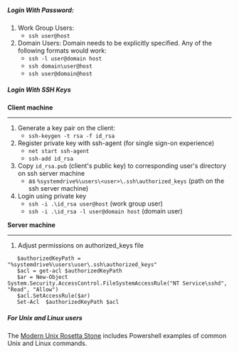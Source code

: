 
##### Login With Password:
1. Work Group Users:
     * `ssh user@host`
2. Domain Users: Domain needs to be explicitly specified. Any of the following formats would work:
     * `ssh -l user@domain host`
     * `ssh domain\user@host`
     * `ssh user@domain@host`


##### Login With SSH Keys

**Client machine**
***

1. Generate a key pair on the client:
     * `ssh-keygen -t rsa -f id_rsa`
2. Register private key with ssh-agent (for single sign-on experience)
     * `net start ssh-agent`
     * `ssh-add id_rsa` 
3. Copy `id_rsa.pub` (client's public key) to corresponding user's directory on ssh server machine
     * as `%systemdrive%\users\<user>\.ssh\authorized_keys` (path on the ssh server machine)
4. Login using private key
     * `ssh -i .\id_rsa user@host` (work group user)
     * `ssh -i .\id_rsa -l user@domain host` (domain user)

**Server machine**
***

1. Adjust permissions on authorized_keys file
```   
   $authorizedKeyPath = "%systemdrive%\users\user\.ssh\authorized_keys"
   $acl = get-acl $authorizedKeyPath
   $ar = New-Object  System.Security.AccessControl.FileSystemAccessRule("NT Service\sshd", "Read", "Allow")
   $acl.SetAccessRule($ar)
   Set-Acl  $authorizedKeyPath $acl
``` 

##### For Unix and Linux users

The [Modern Unix Rosetta Stone](https://certsimple.com/rosetta-stone) includes Powershell examples of common Unix and Linux commands. 